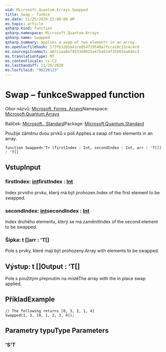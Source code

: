 ```yaml
---
uid: Microsoft.Quantum.Arrays.Swapped
title: Swap – funkce
ms.date: 11/25/2020 12:00:00 AM
ms.topic: article
qsharp.kind: function
qsharp.namespace: Microsoft.Quantum.Arrays
qsharp.name: Swapped
qsharp.summary: Applies a swap of two elements in an array.
ms.openlocfilehash: 173fb32b5a41ce054f19548a7fcca18c11c4c4cd
ms.sourcegitcommit: a87c1aa8e7453360025e47ba614f25b02ea84ec3
ms.translationtype: MT
ms.contentlocale: cs-CZ
ms.lasthandoff: 11/26/2020
ms.locfileid: "96220123"
---
```

# <a name="swapped-function"></a><span data-ttu-id="3317c-102">Swap – funkce</span><span class="sxs-lookup"><span data-stu-id="3317c-102">Swapped function</span></span>

<span data-ttu-id="3317c-103">Obor názvů: [Microsoft. Forms. Arrays](xref:Microsoft.Quantum.Arrays)</span><span class="sxs-lookup"><span data-stu-id="3317c-103">Namespace: [Microsoft.Quantum.Arrays](xref:Microsoft.Quantum.Arrays)</span></span>

<span data-ttu-id="3317c-104">Balíček: [Microsoft.. Standard](https://nuget.org/packages/Microsoft.Quantum.Standard)</span><span class="sxs-lookup"><span data-stu-id="3317c-104">Package: [Microsoft.Quantum.Standard](https://nuget.org/packages/Microsoft.Quantum.Standard)</span></span>


<span data-ttu-id="3317c-105">Použije záměnu dvou prvků v poli.</span><span class="sxs-lookup"><span data-stu-id="3317c-105">Applies a swap of two elements in an array.</span></span>

```qsharp
function Swapped<'T> (firstIndex : Int, secondIndex : Int, arr : 'T[]) : 'T[]
```


## <a name="input"></a><span data-ttu-id="3317c-106">Vstup</span><span class="sxs-lookup"><span data-stu-id="3317c-106">Input</span></span>

### <a name="firstindex--int"></a><span data-ttu-id="3317c-107">firstIndex: [int](xref:microsoft.quantum.lang-ref.int)</span><span class="sxs-lookup"><span data-stu-id="3317c-107">firstIndex : [Int](xref:microsoft.quantum.lang-ref.int)</span></span>

<span data-ttu-id="3317c-108">Index prvního prvku, který má být prohozen.</span><span class="sxs-lookup"><span data-stu-id="3317c-108">Index of the first element to be swapped.</span></span>


### <a name="secondindex--int"></a><span data-ttu-id="3317c-109">secondIndex: [int](xref:microsoft.quantum.lang-ref.int)</span><span class="sxs-lookup"><span data-stu-id="3317c-109">secondIndex : [Int](xref:microsoft.quantum.lang-ref.int)</span></span>

<span data-ttu-id="3317c-110">Index druhého elementu, který se má zaměnit</span><span class="sxs-lookup"><span data-stu-id="3317c-110">Index of the second element to be swapped.</span></span>


### <a name="arr--t"></a><span data-ttu-id="3317c-111">Šipka: t []</span><span class="sxs-lookup"><span data-stu-id="3317c-111">arr : 'T[]</span></span>

<span data-ttu-id="3317c-112">Pole s prvky, které mají být prohozeny.</span><span class="sxs-lookup"><span data-stu-id="3317c-112">Array with elements to be swapped.</span></span>



## <a name="output--t"></a><span data-ttu-id="3317c-113">Výstup: t []</span><span class="sxs-lookup"><span data-stu-id="3317c-113">Output : 'T[]</span></span>

<span data-ttu-id="3317c-114">Pole s použitým přepnutím na místě</span><span class="sxs-lookup"><span data-stu-id="3317c-114">The array with the in place swap applied.</span></span>

## <a name="example"></a><span data-ttu-id="3317c-115">Příklad</span><span class="sxs-lookup"><span data-stu-id="3317c-115">Example</span></span>

```qsharp
// The following returns [0, 3, 2, 1, 4]
Swapped(1, 3, [0, 1, 2, 3, 4]);
```

## <a name="type-parameters"></a><span data-ttu-id="3317c-116">Parametry typu</span><span class="sxs-lookup"><span data-stu-id="3317c-116">Type Parameters</span></span>

### <a name="t"></a><span data-ttu-id="3317c-117">'S</span><span class="sxs-lookup"><span data-stu-id="3317c-117">'T</span></span>

